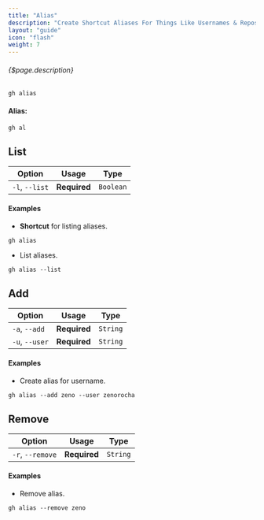 ```yaml
---
title: "Alias"
description: "Create Shortcut Aliases For Things Like Usernames & Repositories"
layout: "guide"
icon: "flash"
weight: 7
---
```


###### {$page.description}

<article id="1">

```shell
gh alias
```

#### Alias:

```shell
gh al
```

## List

Option            | Usage        | Type
---               | ---          | ---
`-l`, `--list`    | **Required** | `Boolean`

#### Examples

* **Shortcut** for listing aliases.

```shell
gh alias
```

* List aliases.

```shell
gh alias --list
```
</article>


<article id="2">

## Add

Option            | Usage        | Type
---               | ---          | ---
`-a`, `--add`     | **Required** | `String`
`-u`, `--user`    | **Required** | `String`

#### Examples

* Create alias for username.

```shell
gh alias --add zeno --user zenorocha
```


</article>


<article id="3">

## Remove

Option            | Usage        | Type
---               | ---          | ---
`-r`, `--remove`  | **Required** | `String`

#### Examples

* Remove alias.

```shell
gh alias --remove zeno
```
</article>
